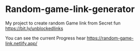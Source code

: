 # Random-game-link-generator
My project to create random Game link from Secret fun
https://bit.ly/unblockedlinks

You can see the current Progress hear
https://random-game-link.netlify.app/
